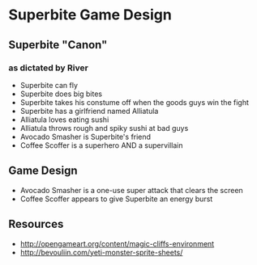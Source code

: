 # Superbite Game Design

## Superbite "Canon"
### as dictated by River

* Superbite can fly
* Superbite does big bites
* Superbite takes his constume off when the goods guys win the fight
* Superbite has a girlfriend named Alliatula
* Alliatula loves eating sushi
* Alliatula throws rough and spiky sushi at bad guys
* Avocado Smasher is Superbite's friend
* Coffee Scoffer is a superhero AND a supervillain

## Game Design

* Avocado Smasher is a one-use super attack that clears the screen
* Coffee Scoffer appears to give Superbite an energy burst

## Resources

* http://opengameart.org/content/magic-cliffs-environment
* http://bevouliin.com/yeti-monster-sprite-sheets/